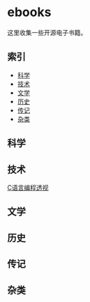 # ebooks
这里收集一些开源电子书籍。
## 索引

- [科学](#技术)
- [技术](#技术)
- [文学](#文学)
- [历史](#历史)
- [传记](#传记)
- [杂类](#杂类)

## 科学



## 技术

<a href="https://tinylab.gitbooks.io/cbook/" target=_blank>C语言编程透视</a>

## 文学




## 历史




## 传记



## 杂类

